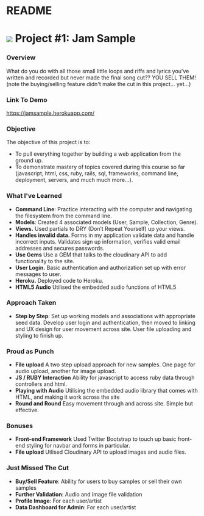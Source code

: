# README

# ![](https://ga-dash.s3.amazonaws.com/production/assets/logo-9f88ae6c9c3871690e33280fcf557f33.png) Project #1: Jam Sample

### Overview

What do you do with all those small little loops and riffs and lyrics you've written and recorded but never made the final song cut?? YOU SELL THEM! (note the buying/selling feature didn't make the cut in this project... yet...)

### Link To Demo
https://jamsample.herokuapp.com/

### Objective

The objective of this project is to:

- To pull everything together by building a web application from the ground up.
- To demonstrate mastery of topics covered during this course so far (javascript, html, css, ruby, rails, sql, frameworks, command line, deployment, servers, and much much more...).

### What I've Learned

- **Command Line**: Practice interacting with the computer and navigating the filesystem from the command line.
- **Models**: Created 4 associated models (User, Sample, Collection, Genre).
- **Views.** Used partials to DRY (Don’t Repeat Yourself) up your views.
- **Handles invalid data.** Forms in my application validate data and
handle incorrect inputs. Validates sign up information, verifies valid email
addresses and secures passwords.
- **Use Gems** Use a GEM that talks to the cloudinary API to add functionality to the site.
- **User Login.** Basic authentication and authorization set up with error messages to user.
- **Heroku.** Deployed code to Heroku.
- **HTML5 Audio** Utilised the embedded audio functions of HTML5

### Approach Taken

- **Step by Step**: Set up working models and associations with appropriate seed data. Develop user login and authentication, then moved to linking and UX design for user movement across site. User file uploading and styling to finish up.

### Proud as Punch
* **File upload** A two step upload approach for new samples. One page for audio upload, another for image upload.
* **JS / RUBY Interaction** Ability for javascript to access ruby data through controllers and html.
* **Playing with Audio** Utilising the embedded audio library that comes with HTML, and making it work across the site
* **Round and Round** Easy movement through and across site. Simple but effective.

### Bonuses

* **Front-end Framework** Used Twitter Bootstrap to touch up basic front-end styling for navbar and forms in particular.
* **File upload** Utlised Cloudinary API to upload images and audio files.

### Just Missed The Cut

- **Buy/Sell Feature**: Ability for users to buy samples or sell their own samples
- **Further Validation**: Audio and image file validation
- **Profile Image**: For each user/artist
- **Data Dashboard for Admin**: For each user/artist
